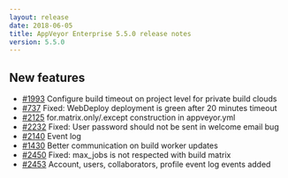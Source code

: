 ```yaml
---
layout: release
date: 2018-06-05
title: AppVeyor Enterprise 5.5.0 release notes
version: 5.5.0
---
```


## New features

* [#1993](https://github.com/appveyor/ci/issues/1993) Configure build timeout on project level for private build clouds
* [#737](https://github.com/appveyor/ci/issues/737) Fixed: WebDeploy deployment is green after 20 minutes timeout
* [#2125](https://github.com/appveyor/ci/issues/2125) for.matrix.only/.except construction in appveyor.yml
* [#2232](https://github.com/appveyor/ci/issues/2232) Fixed: User password should not be sent in welcome email bug
* [#2140](https://github.com/appveyor/ci/issues/2140) Event log
* [#1430](https://github.com/appveyor/ci/issues/1430) Better communication on build worker updates
* [#2450](https://github.com/appveyor/ci/issues/2450) Fixed: max_jobs is not respected with build matrix
* [#2453](https://github.com/appveyor/ci/issues/2453) Account, users, collaborators, profile event log events added